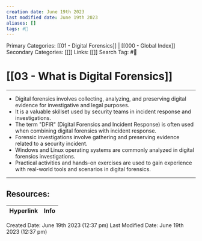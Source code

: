```yaml
---
creation date: June 19th 2023
last modified date: June 19th 2023
aliases: []
tags: #📖
---
```


Primary Categories: [[01 - Digital Forensics]] | [[000 - Global Index]] 
Secondary Categories: [[]] 
Links: [[]] 
Search Tag: #📖  

# [[03 - What is Digital Forensics]]  
---
- Digital forensics involves collecting, analyzing, and preserving digital evidence for investigative and legal purposes.
- It is a valuable skillset used by security teams in incident response and investigations.
- The term "DFIR" (Digital Forensics and Incident Response) is often used when combining digital forensics with incident response.
- Forensic investigations involve gathering and preserving evidence related to a security incident.
- Windows and Linux operating systems are commonly analyzed in digital forensics investigations.
- Practical activities and hands-on exercises are used to gain experience with real-world tools and scenarios in digital forensics.


___

## Resources:

| Hyperlink | Info |
| --------- | ---- |


Created Date: June 19th 2023 (12:37 pm) 
Last Modified Date: June 19th 2023 (12:37 pm)
